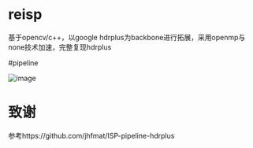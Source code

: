 # reisp
基于opencv/c++，以google hdrplus为backbone进行拓展，采用openmp与none技术加速，完整复现hdrplus

#pipeline

![image](https://github.com/laiyiya/reisp/tree/main/Pic)
# 致谢
参考https://github.com/jhfmat/ISP-pipeline-hdrplus
